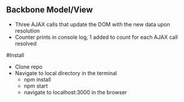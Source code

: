 ## Backbone Model/View
- Three AJAX calls that update the DOM with the new data upon resolution
- Counter prints in console log, 1 added to count for each AJAX call resolved

#Install
- Clone repo
- Navigate to local directory in the terminal
  * npm install
  * npm start
  * navigate to localhost:3000 in the browser
